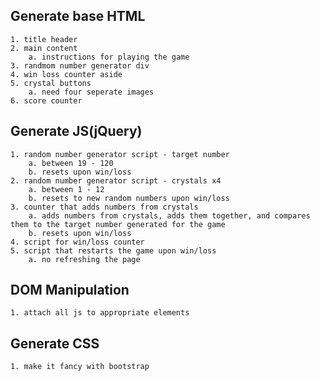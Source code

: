 ## Generate base HTML
    1. title header
    2. main content
        a. instructions for playing the game
    3. randmom number generator div
    4. win loss counter aside
    5. crystal buttons
        a. need four seperate images
    6. score counter 

## Generate JS(jQuery)
    1. random number generator script - target number
        a. between 19 - 120
        b. resets upon win/loss
    2. random number generator script - crystals x4
        a. between 1 - 12
        b. resets to new random numbers upon win/loss
    3. counter that adds numbers from crystals
        a. adds numbers from crystals, adds them together, and compares them to the target number generated for the game
        b. resets upon win/loss
    4. script for win/loss counter
    5. script that restarts the game upon win/loss
        a. no refreshing the page

## DOM Manipulation
    1. attach all js to appropriate elements

## Generate CSS
    1. make it fancy with bootstrap